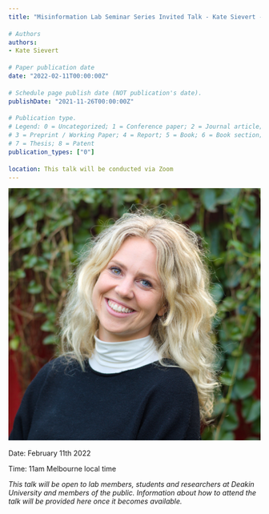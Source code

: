 ```yaml
---
title: "Misinformation Lab Seminar Series Invited Talk - Kate Sievert - Who has a ‘steak’ in it? Understanding actor power and narratives in relation to red and processed meat reduction"

# Authors
authors:
- Kate Sievert

# Paper publication date
date: "2022-02-11T00:00:00Z"

# Schedule page publish date (NOT publication's date).
publishDate: "2021-11-26T00:00:00Z"

# Publication type.
# Legend: 0 = Uncategorized; 1 = Conference paper; 2 = Journal article;
# 3 = Preprint / Working Paper; 4 = Report; 5 = Book; 6 = Book section;
# 7 = Thesis; 8 = Patent
publication_types: ["0"]

location: This talk will be conducted via Zoom
---
```


![KSievert](KSievert.jpg)

Date: February 11th 2022

Time: 11am Melbourne local time

*This talk will be open to lab members, students and researchers at Deakin University and members of the public. Information about how to attend the talk will be provided here once it becomes available.*

